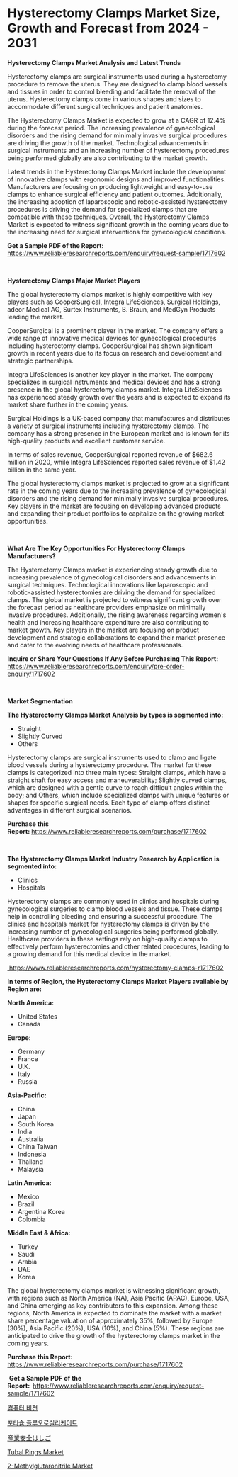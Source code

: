 <p><h1>Hysterectomy Clamps Market Size, Growth and Forecast from 2024 - 2031</h1></p><p><strong>Hysterectomy Clamps Market Analysis and Latest Trends</strong></p>
<p><p>Hysterectomy clamps are surgical instruments used during a hysterectomy procedure to remove the uterus. They are designed to clamp blood vessels and tissues in order to control bleeding and facilitate the removal of the uterus. Hysterectomy clamps come in various shapes and sizes to accommodate different surgical techniques and patient anatomies.</p><p>The Hysterectomy Clamps Market is expected to grow at a CAGR of 12.4% during the forecast period. The increasing prevalence of gynecological disorders and the rising demand for minimally invasive surgical procedures are driving the growth of the market. Technological advancements in surgical instruments and an increasing number of hysterectomy procedures being performed globally are also contributing to the market growth.</p><p>Latest trends in the Hysterectomy Clamps Market include the development of innovative clamps with ergonomic designs and improved functionalities. Manufacturers are focusing on producing lightweight and easy-to-use clamps to enhance surgical efficiency and patient outcomes. Additionally, the increasing adoption of laparoscopic and robotic-assisted hysterectomy procedures is driving the demand for specialized clamps that are compatible with these techniques. Overall, the Hysterectomy Clamps Market is expected to witness significant growth in the coming years due to the increasing need for surgical interventions for gynecological conditions.</p></p>
<p><strong>Get a Sample PDF of the Report:&nbsp;</strong> <a href="https://www.reliableresearchreports.com/enquiry/request-sample/1717602">https://www.reliableresearchreports.com/enquiry/request-sample/1717602</a></p>
<p>&nbsp;</p>
<p><strong>Hysterectomy Clamps Major Market Players</strong></p>
<p><p>The global hysterectomy clamps market is highly competitive with key players such as CooperSurgical, Integra LifeSciences, Surgical Holdings, adeor Medical AG, Surtex Instruments, B. Braun, and MedGyn Products leading the market. </p><p>CooperSurgical is a prominent player in the market. The company offers a wide range of innovative medical devices for gynecological procedures including hysterectomy clamps. CooperSurgical has shown significant growth in recent years due to its focus on research and development and strategic partnerships.</p><p>Integra LifeSciences is another key player in the market. The company specializes in surgical instruments and medical devices and has a strong presence in the global hysterectomy clamps market. Integra LifeSciences has experienced steady growth over the years and is expected to expand its market share further in the coming years.</p><p>Surgical Holdings is a UK-based company that manufactures and distributes a variety of surgical instruments including hysterectomy clamps. The company has a strong presence in the European market and is known for its high-quality products and excellent customer service.</p><p>In terms of sales revenue, CooperSurgical reported revenue of $682.6 million in 2020, while Integra LifeSciences reported sales revenue of $1.42 billion in the same year.</p><p>The global hysterectomy clamps market is projected to grow at a significant rate in the coming years due to the increasing prevalence of gynecological disorders and the rising demand for minimally invasive surgical procedures. Key players in the market are focusing on developing advanced products and expanding their product portfolios to capitalize on the growing market opportunities.</p></p>
<p>&nbsp;</p>
<p><strong>What Are The Key Opportunities For Hysterectomy Clamps Manufacturers?</strong></p>
<p><p>The Hysterectomy Clamps market is experiencing steady growth due to increasing prevalence of gynecological disorders and advancements in surgical techniques. Technological innovations like laparoscopic and robotic-assisted hysterectomies are driving the demand for specialized clamps. The global market is projected to witness significant growth over the forecast period as healthcare providers emphasize on minimally invasive procedures. Additionally, the rising awareness regarding women's health and increasing healthcare expenditure are also contributing to market growth. Key players in the market are focusing on product development and strategic collaborations to expand their market presence and cater to the evolving needs of healthcare professionals.</p></p>
<p><strong>Inquire or Share Your Questions If Any Before Purchasing This Report:</strong> <a href="https://www.reliableresearchreports.com/enquiry/pre-order-enquiry/1717602">https://www.reliableresearchreports.com/enquiry/pre-order-enquiry/1717602</a></p>
<p>&nbsp;</p>
<p><strong>Market Segmentation</strong></p>
<p><strong>The Hysterectomy Clamps Market Analysis by types is segmented into:</strong></p>
<p><ul><li>Straight</li><li>Slightly Curved</li><li>Others</li></ul></p>
<p><p>Hysterectomy clamps are surgical instruments used to clamp and ligate blood vessels during a hysterectomy procedure. The market for these clamps is categorized into three main types: Straight clamps, which have a straight shaft for easy access and maneuverability; Slightly curved clamps, which are designed with a gentle curve to reach difficult angles within the body; and Others, which include specialized clamps with unique features or shapes for specific surgical needs. Each type of clamp offers distinct advantages in different surgical scenarios.</p></p>
<p><strong>Purchase this Report:&nbsp;</strong><a href="https://www.reliableresearchreports.com/purchase/1717602">https://www.reliableresearchreports.com/purchase/1717602</a></p>
<p>&nbsp;</p>
<p><strong>The Hysterectomy Clamps Market Industry Research by Application is segmented into:</strong></p>
<p><ul><li>Clinics</li><li>Hospitals</li></ul></p>
<p><p>Hysterectomy clamps are commonly used in clinics and hospitals during gynecological surgeries to clamp blood vessels and tissue. These clamps help in controlling bleeding and ensuring a successful procedure. The clinics and hospitals market for hysterectomy clamps is driven by the increasing number of gynecological surgeries being performed globally. Healthcare providers in these settings rely on high-quality clamps to effectively perform hysterectomies and other related procedures, leading to a growing demand for this medical device in the market.</p></p>
<p><a href="https://www.reliableresearchreports.com/hysterectomy-clamps-r1717602">&nbsp;https://www.reliableresearchreports.com/hysterectomy-clamps-r1717602</a></p>
<p><strong>In terms of Region, the Hysterectomy Clamps Market Players available by Region are:</strong></p>
<p>
    <p> <strong> North America: </strong>
        <ul>
            <li>United States</li>
            <li>Canada</li>
        </ul>
        </p> 
    <p> <strong> Europe: </strong>
        <ul>
            <li>Germany</li>
            <li>France</li>
            <li>U.K.</li>
            <li>Italy</li>
            <li>Russia</li>
        </ul>
        </p> 
    <p> <strong> Asia-Pacific: </strong>
        <ul>
            <li>China</li>
            <li>Japan</li>
            <li>South Korea</li>
            <li>India</li>
            <li>Australia</li>
            <li>China Taiwan</li>
            <li>Indonesia</li>
            <li>Thailand</li>
            <li>Malaysia</li>
        </ul>
        </p> 
    <p> <strong> Latin America: </strong>
        <ul>
            <li>Mexico</li>
            <li>Brazil</li>
            <li>Argentina Korea</li>
            <li>Colombia</li>
        </ul>
        </p> 
    <p> <strong> Middle East & Africa: </strong>
        <ul>
            <li>Turkey</li>
            <li>Saudi</li>
            <li>Arabia</li>
            <li>UAE</li>
            <li>Korea</li>
        </ul>
    </p>
    </p>
<p><p>The global hysterectomy clamps market is witnessing significant growth, with regions such as North America (NA), Asia Pacific (APAC), Europe, USA, and China emerging as key contributors to this expansion. Among these regions, North America is expected to dominate the market with a market share percentage valuation of approximately 35%, followed by Europe (30%), Asia Pacific (20%), USA (10%), and China (5%). These regions are anticipated to drive the growth of the hysterectomy clamps market in the coming years.</p></p>
<p><strong>Purchase this Report: </strong><a href="https://www.reliableresearchreports.com/purchase/1717602">https://www.reliableresearchreports.com/purchase/1717602</a></p>
<p>&nbsp;<strong>Get a Sample PDF of the Report:&nbsp;&nbsp;</strong><a href="https://www.reliableresearchreports.com/enquiry/request-sample/1717602">https://www.reliableresearchreports.com/enquiry/request-sample/1717602</a></p>
<p><strong></strong></p>
<p><p><a href="https://medium.com/@elisamohr1973/%EC%BB%B4%ED%93%A8%ED%84%B0-%EB%B9%84%EC%A0%84-%EC%8B%9C%EC%9E%A5-%EC%A1%B0%EC%82%AC-%EB%B3%B4%EA%B3%A0%EC%84%9C-%EA%B7%B8-%EC%97%AD%EC%82%AC-%EB%B0%8F-%EC%98%88%EC%B8%A1-2024%EB%85%84%EB%B6%80%ED%84%B0-2031%EB%85%84%EA%B9%8C%EC%A7%80-48e53f578199">컴퓨터 비전</a></p><p><a href="https://medium.com/@marcpascual04/%ED%8F%AC%ED%83%80%EC%8A%98-%ED%94%8C%EB%A3%A8%EC%98%A4%EC%8B%A4%EB%A6%AC%EC%BC%80%EC%9D%B4%ED%8A%B8-%EC%8B%9C%EC%9E%A5-%EC%A1%B0%EC%82%AC-%EB%B3%B4%EA%B3%A0%EC%84%9C-%EA%B7%B8-%EC%97%AD%EC%82%AC-%EB%B0%8F-%EC%98%88%EC%B8%A1-2024%EB%85%84%EB%B6%80%ED%84%B0-2031%EB%85%84%EA%B9%8C%EC%A7%80-e050bc149a07">포타슘 플루오로실리케이트</a></p><p><a href="https://github.com/deonnorth8/Market-Research-Report-List-1/blob/main/746033751129.md">産業安全はしご</a></p><p><a href="https://github.com/brenzgnarento/Market-Research-Report-List-2/blob/main/tubal-rings-market.md">Tubal Rings Market</a></p><p><a href="https://issuu.com/reportprime-2/docs/2-methylglutaronitrile-market-size-2030.pptx">2-Methylglutaronitrile Market</a></p></p>